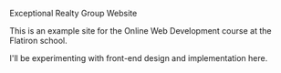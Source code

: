 Exceptional Realty Group Website

This is an example site for the Online  Web Development course at the Flatiron school.

I'll be experimenting with front-end design and implementation here.

